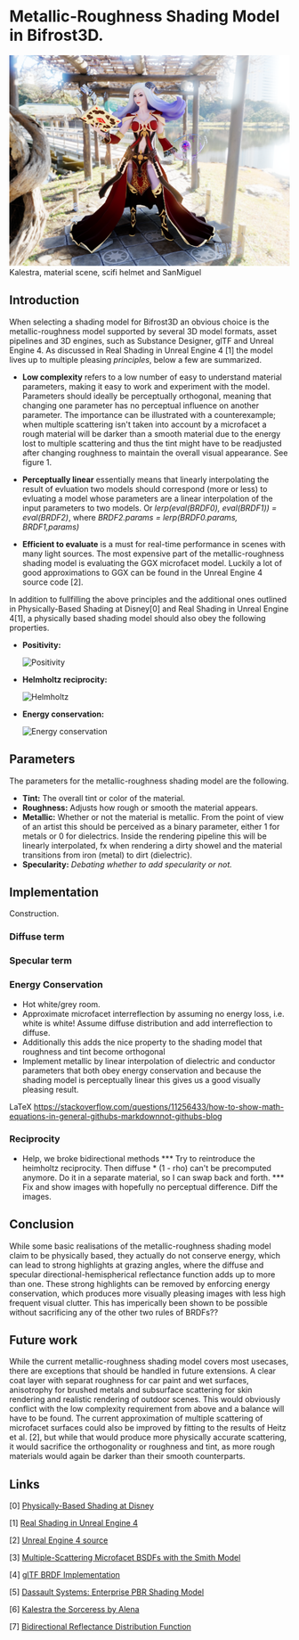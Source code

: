 # Metallic-Roughness Shading Model in Bifrost3D.

![Kalestra](Kalestra.png)
Kalestra, material scene, scifi helmet and SanMiguel

## Introduction
When selecting a shading model for Bifrost3D an obvious choice is the metallic-roughness model supported by several 3D model formats, asset pipelines and 3D engines, such as Substance Designer, glTF and Unreal Engine 4. As discussed in Real Shading in Unreal Engine 4 [1] the model lives up to multiple pleasing _principles_, below a few are summarized.

* **Low complexity** refers to a low number of easy to understand material parameters, making it easy to work and experiment with the model. Parameters should ideally be perceptually orthogonal, meaning that changing one parameter has no perceptual influence on another parameter. The importance can be illustrated with a counterexample; when multiple scattering isn't taken into account by a microfacet a rough material will be darker than a smooth material due to the energy lost to multiple scattering and thus the tint might have to be readjusted after changing roughness to maintain the overall visual appearance. See figure 1.

* **Perceptually linear** essentially means that linearly interpolating the result of evluation two models should correspond (more or less) to evluating a model whose parameters are a linear interpolation of the input parameters to two models. Or _lerp(eval(BRDF0), eval(BRDF1)) = eval(BRDF2)_, where _BRDF2.params = lerp(BRDF0.params, BRDF1,params)_

* **Efficient to evaluate** is a must for real-time performance in scenes with many light sources. The most expensive part of the metallic-roughness shading model is evaluating the GGX microfacet model. Luckily a lot of good approximations to GGX can be found in the Unreal Engine 4 source code [2].

In addition to fullfilling the above principles and the additional ones outlined in Physically-Based Shading at Disney[0] and Real Shading in Unreal Engine 4[1], a physically based shading model should also obey the following properties.

* **Positivity:**

   ![Positivity](https://wikimedia.org/api/rest_v1/media/math/render/svg/a788feb98846dcdbcb4ee16f6ec456b8c61a5e93)

* **Helmholtz reciprocity:** 

   ![Helmholtz](https://wikimedia.org/api/rest_v1/media/math/render/svg/175ab2f82d56067be1b57c4421be1b7f6f924312)

* **Energy conservation:** 

   ![Energy conservation](https://wikimedia.org/api/rest_v1/media/math/render/svg/6f51fc4264d8a2cbfec1808cf7fb48340f7946f0)

## Parameters

The parameters for the metallic-roughness shading model are the following.

* **Tint:** The overall tint or color of the material.
* **Roughness:** Adjusts how rough or smooth the material appears.
* **Metallic:** Whether or not the material is metallic. From the point of view of an artist this should be perceived as a binary parameter, either 1 for metals or 0 for dielectrics. Inside the rendering pipeline this will be linearly interpolated, fx when rendering a dirty showel and the material transitions from iron (metal) to dirt (dielectric).
* **Specularity:** _Debating whether to add specularity or not._

## Implementation
Construction.
### Diffuse term
### Specular term

### Energy Conservation
* Hot white/grey room.
* Approximate microfacet interreflection by assuming no energy loss, i.e. white is white! Assume diffuse distribution and add interreflection to diffuse.
* Additionally this adds the nice property to the shading model that  roughness and tint become orthogonal
* Implement metallic by linear interpolation of dielectric and conductor parameters that both obey energy conservation and because the shading model is perceptually linear this gives us a good visually pleasing result.

LaTeX https://stackoverflow.com/questions/11256433/how-to-show-math-equations-in-general-githubs-markdownnot-githubs-blog

### Reciprocity
* Help, we broke bidirectional methods
*** Try to reintroduce the heimholtz reciprocity. Then diffuse * (1 - rho) can't be precomputed anymore. Do it in a separate material, so I can swap back and forth.
*** Fix and show images with hopefully no perceptual difference. Diff the images.

## Conclusion
While some basic realisations of the metallic-roughness shading model claim to be physically based, they actually do not conserve energy, which can lead to strong highlights at grazing angles, where the diffuse and specular directional-hemispherical reflectance function adds up to more than one. These strong highlights can be removed by enforcing energy conservation, which produces more visually pleasing images with less high frequent visual clutter.
This has imperically been shown to be possible without sacrificing any of the other two rules of BRDFs??


## Future work
While the current metallic-roughness shading model covers most usecases, there are exceptions that should be handled in future extensions. A clear coat layer with separat roughness for car paint and wet surfaces, anisotrophy for brushed metals and subsurface scattering for skin rendering and realistic rendering of outdoor scenes. This would obviously conflict with the low complexity requirement from above and a balance will have to be found.
The current approximation of multiple scattering of microfacet surfaces could also be improved by fitting to the results of Heitz et al. [2], but while that would produce more physically accurate scattering, it would sacrifice the orthogonality or roughness and tint, as more rough materials would again be darker than their smooth counterparts.

## Links

[0] [Physically-Based Shading at Disney](https://disney-animation.s3.amazonaws.com/library/s2012_pbs_disney_brdf_notes_v2.pdf)

[1] [Real Shading in Unreal Engine 4](https://blog.selfshadow.com/publications/s2013-shading-course/karis/s2013_pbs_epic_notes_v2.pdf)

[2] [Unreal Engine 4 source](https://github.com/EpicGames/UnrealEngine)

[3] [Multiple-Scattering Microfacet BSDFs with the Smith Model](https://eheitzresearch.wordpress.com/240-2/)

[4] [glTF BRDF Implementation](https://github.com/KhronosGroup/glTF/tree/master/specification/2.0#appendix-b-brdf-implementation)

[5] [Dassault Systems: Enterprise PBR Shading Model](https://github.com/DassaultSystemes-Technology/EnterprisePBRShadingModel)

[6] [Kalestra the Sorceress by Alena](https://sketchfab.com/models/87637fba3f7c41d2bf23df2987185102)

[7] [Bidirectional Reflectance Distribution Function](https://en.wikipedia.org/wiki/Bidirectional_reflectance_distribution_function)